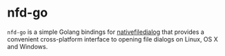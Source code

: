 # nfd-go

`nfd-go` is a simple Golang bindings for [nativefiledialog](https://github.com/mlabbe/nativefiledialog) that
provides a convenient cross-platform interface to opening file dialogs on Linux, OS X and Windows.
